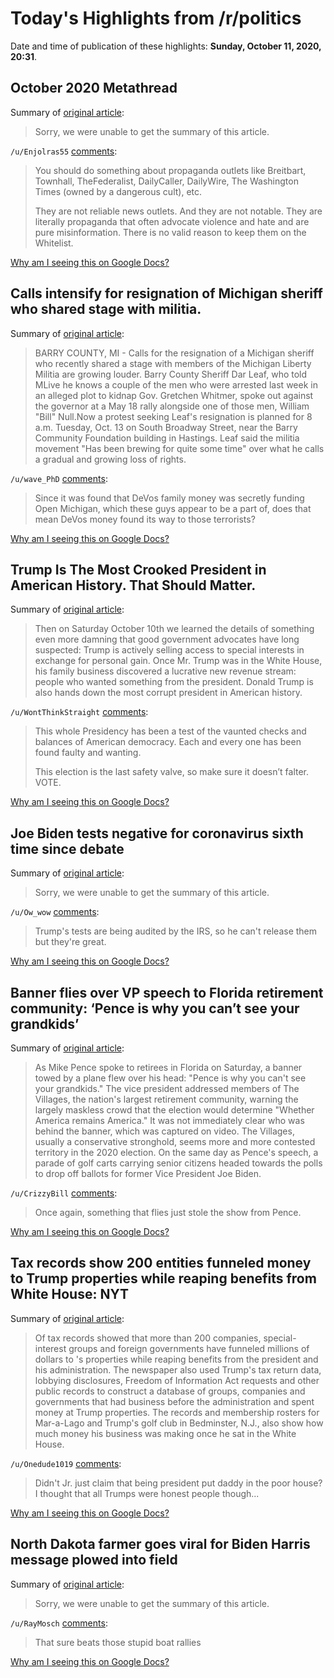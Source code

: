 # Today's Highlights from /r/politics

Date and time of publication of these highlights: **Sunday, October 11, 2020, 20:31**.

## October 2020 Metathread

Summary of [original article](https://www.reddit.com/r/politics/comments/j990w2/october_2020_metathread/):

> Sorry, we were unable to get the summary of this article.

`/u/Enjolras55` [comments](https://www.reddit.com/r/politics/comments/j990w2/october_2020_metathread/):

> You should do something about propaganda outlets like Breitbart, Townhall, TheFederalist, DailyCaller, DailyWire, The Washington Times (owned by a dangerous cult), etc.  
> 
> They are not reliable news outlets. And they are not notable.  They are literally propaganda that often advocate violence and hate and are pure misinformation.  There is no valid reason to keep them on the Whitelist.

[Why am I seeing this on Google Docs?](https://docs.google.com/document/d/1Dc6We63vOXIZsc0op-Bt4abqkYjXzOigalQqFxmvvbM/edit?usp=sharing)

## Calls intensify for resignation of Michigan sheriff who shared stage with militia.

Summary of [original article](https://www.mlive.com/news/grand-rapids/2020/10/calls-intensify-for-resignation-of-michigan-sheriff-who-shared-stage-with-militia.html):

> BARRY COUNTY, MI - Calls for the resignation of a Michigan sheriff who recently shared a stage with members of the Michigan Liberty Militia are growing louder. Barry County Sheriff Dar Leaf, who told MLive he knows a couple of the men who were arrested last week in an alleged plot to kidnap Gov. Gretchen Whitmer, spoke out against the governor at a May 18 rally alongside one of those men, William "Bill" Null.Now a protest seeking Leaf's resignation is planned for 8 a.m. Tuesday, Oct. 13 on South Broadway Street, near the Barry Community Foundation building in Hastings. Leaf said the militia movement "Has been brewing for quite some time" over what he calls a gradual and growing loss of rights.

`/u/wave_PhD` [comments](https://www.reddit.com/r/politics/comments/j9eduo/calls_intensify_for_resignation_of_michigan/):

> Since it was found that DeVos family money was secretly funding Open Michigan, which these guys appear to be a part of, does that mean DeVos money found its way to those terrorists?

[Why am I seeing this on Google Docs?](https://docs.google.com/document/d/1Dc6We63vOXIZsc0op-Bt4abqkYjXzOigalQqFxmvvbM/edit?usp=sharing)

## Trump Is The Most Crooked President in American History. That Should Matter.

Summary of [original article](https://washingtonmonthly.com/2020/10/11/trump-is-the-most-crooked-president-in-american-history-that-should-matter/):

> Then on Saturday October 10th we learned the details of something even more damning that good government advocates have long suspected: Trump is actively selling access to special interests in exchange for personal gain. Once Mr. Trump was in the White House, his family business discovered a lucrative new revenue stream: people who wanted something from the president. Donald Trump is also hands down the most corrupt president in American history.

`/u/WontThinkStraight` [comments](https://www.reddit.com/r/politics/comments/j9eng7/trump_is_the_most_crooked_president_in_american/):

> This whole Presidency has been a test of the vaunted checks and balances of American democracy. Each and every one has been found faulty and wanting.
> 
> This election is the last safety valve, so make sure it doesn’t falter. VOTE.

[Why am I seeing this on Google Docs?](https://docs.google.com/document/d/1Dc6We63vOXIZsc0op-Bt4abqkYjXzOigalQqFxmvvbM/edit?usp=sharing)

## Joe Biden tests negative for coronavirus sixth time since debate

Summary of [original article](https://www.actionnewsjax.com/news/trending/joe-biden-tests-negative-coronavirus-sixth-time-since-debate/KGAR6JZ5MJC75FKPQQLF4BWRVI/):

> Sorry, we were unable to get the summary of this article.

`/u/Ow_wow` [comments](https://www.reddit.com/r/politics/comments/j9e2z8/joe_biden_tests_negative_for_coronavirus_sixth/):

> Trump's tests are being audited by the IRS, so he can't release them but they're great.

[Why am I seeing this on Google Docs?](https://docs.google.com/document/d/1Dc6We63vOXIZsc0op-Bt4abqkYjXzOigalQqFxmvvbM/edit?usp=sharing)

## Banner flies over VP speech to Florida retirement community: ‘Pence is why you can’t see your grandkids’

Summary of [original article](https://www.thedailybeast.com/banner-flies-over-vp-speech-to-florida-retirement-community-pence-is-why-you-cant-see-your-grandkids):

> As Mike Pence spoke to retirees in Florida on Saturday, a banner towed by a plane flew over his head: "Pence is why you can't see your grandkids." The vice president addressed members of The Villages, the nation's largest retirement community, warning the largely maskless crowd that the election would determine "Whether America remains America." It was not immediately clear who was behind the banner, which was captured on video. The Villages, usually a conservative stronghold, seems more and more contested territory in the 2020 election. On the same day as Pence's speech, a parade of golf carts carrying senior citizens headed towards the polls to drop off ballots for former Vice President Joe Biden.

`/u/CrizzyBill` [comments](https://www.reddit.com/r/politics/comments/j9dsvh/banner_flies_over_vp_speech_to_florida_retirement/):

> Once again, something that flies just stole the show from Pence.

[Why am I seeing this on Google Docs?](https://docs.google.com/document/d/1Dc6We63vOXIZsc0op-Bt4abqkYjXzOigalQqFxmvvbM/edit?usp=sharing)

## Tax records show 200 entities funneled money to Trump properties while reaping benefits from White House: NYT

Summary of [original article](https://thehill.com/homenews/administration/520549-tax-records-show-200-companies-groups-and-foreign-governments):

> Of tax records showed that more than 200 companies, special-interest groups and foreign governments have funneled millions of dollars to 's properties while reaping benefits from the president and his administration. The newspaper also used Trump's tax return data, lobbying disclosures, Freedom of Information Act requests and other public records to construct a database of groups, companies and governments that had business before the administration and spent money at Trump properties. The records and membership rosters for Mar-a-Lago and Trump's golf club in Bedminster, N.J., also show how much money his business was making once he sat in the White House.

`/u/Onedude1019` [comments](https://www.reddit.com/r/politics/comments/j9cwv6/tax_records_show_200_entities_funneled_money_to/):

> Didn't Jr. just claim that being president put daddy in the poor house? I thought that all Trumps were honest people though...

[Why am I seeing this on Google Docs?](https://docs.google.com/document/d/1Dc6We63vOXIZsc0op-Bt4abqkYjXzOigalQqFxmvvbM/edit?usp=sharing)

## North Dakota farmer goes viral for Biden Harris message plowed into field

Summary of [original article](https://thehill.com/blogs/blog-briefing-room/news-other-campaigns/520559-north-dakota-farmer-goes-viral-for-biden-harris):

> Sorry, we were unable to get the summary of this article.

`/u/RayMosch` [comments](https://www.reddit.com/r/politics/comments/j9esbb/north_dakota_farmer_goes_viral_for_biden_harris/):

> That sure beats those stupid boat rallies

[Why am I seeing this on Google Docs?](https://docs.google.com/document/d/1Dc6We63vOXIZsc0op-Bt4abqkYjXzOigalQqFxmvvbM/edit?usp=sharing)


